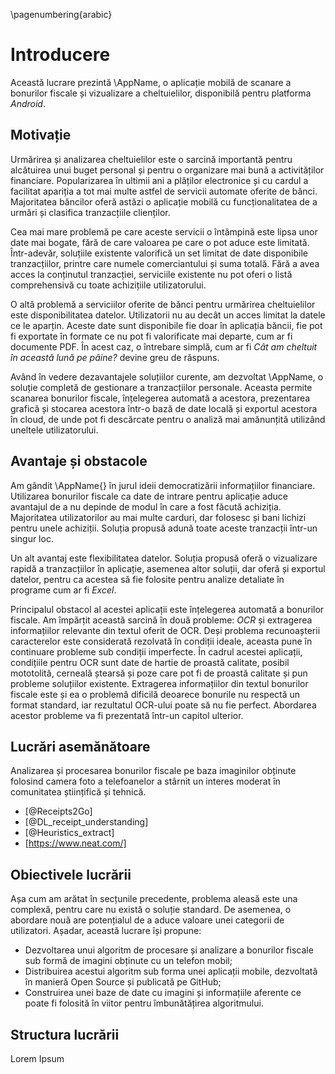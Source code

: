 \pagenumbering{arabic}

# Introducere

Această lucrare prezintă \AppName, o aplicație mobilă de scanare a bonurilor fiscale și vizualizare a cheltuielilor, disponibilă pentru platforma *Android*.

## Motivație

Urmărirea și analizarea cheltuielilor este o sarcină importantă pentru alcătuirea unui buget personal și pentru o organizare mai bună a activităților financiare. Popularizarea în ultimii ani a plăților electronice și cu cardul a facilitat apariția a tot mai multe astfel de servicii automate oferite de bănci. Majoritatea băncilor oferă astăzi o aplicație mobilă cu funcționalitatea de a urmări și clasifica tranzacțiile clienților.

Cea mai mare problemă pe care aceste servicii o întâmpină este lipsa unor date mai bogate, fără de care valoarea pe care o pot aduce este limitată. Într-adevăr, soluțiile existente valorifică un set limitat de date disponibile tranzacțiilor, printre care numele comerciantului și suma totală. Fără a avea acces la conținutul tranzacției, serviciile existente nu pot oferi o listă comprehensivă cu toate achizițiile utilizatorului.

O altă problemă a serviciilor oferite de bănci pentru urmărirea cheltuielilor este disponibilitatea datelor. Utilizatorii nu au decât un acces limitat la datele ce le aparțin. Aceste date sunt disponibile fie doar în aplicația băncii, fie pot fi exportate în formate ce nu pot fi valorificate mai departe, cum ar fi documente PDF. În acest caz, o întrebare simplă, cum ar fi *Cât am cheltuit în această lună pe pâine?* devine greu de răspuns.

Având în vedere dezavantajele soluțiilor curente, am dezvoltat \AppName, o soluție completă de gestionare a tranzacțiilor personale. Aceasta permite scanarea bonurilor fiscale, înțelegerea automată a acestora, prezentarea grafică și stocarea acestora într-o bază de date locală și exportul acestora în cloud, de unde pot fi descărcate pentru o analiză mai amănunțită utilizând uneltele utilizatorului.

## Avantaje și obstacole

Am gândit \AppName{} în jurul ideii democratizării informațiilor financiare. Utilizarea bonurilor fiscale ca date de intrare pentru aplicație aduce avantajul de a nu depinde de modul în care a fost făcută achiziția. Majoritatea utilizatorilor au mai multe carduri, dar folosesc și bani lichizi pentru unele achiziții. Soluția propusă adună toate aceste tranzacții într-un singur loc.

Un alt avantaj este flexibilitatea datelor. Soluția propusă oferă o vizualizare rapidă a tranzacțiilor în aplicație, asemenea altor soluții, dar oferă și exportul datelor, pentru ca acestea să fie folosite pentru analize detaliate în programe cum ar fi *Excel*.

Principalul obstacol al acestei aplicații este înțelegerea automată a bonurilor fiscale. Am împărțit această sarcină în două probleme: *OCR* și extragerea informațiilor relevante din textul oferit de OCR. Deși problema recunoașterii caracterelor este considerată rezolvată în condiții ideale, aceasta pune în continuare probleme sub condiții imperfecte. În cadrul acestei aplicații, condițiile pentru OCR sunt date de hartie de proastă calitate, posibil mototolită, cerneală ștearsă și poze care pot fi de proastă calitate și pun probleme soluțiilor existente. Extragerea informațiilor din textul bonurilor fiscale este și ea o problemă dificilă deoarece bonurile nu respectă un format standard, iar rezultatul OCR-ului poate să nu fie perfect. Abordarea acestor probleme va fi prezentată într-un capitol ulterior.

## Lucrări asemănătoare

Analizarea și procesarea bonurilor fiscale pe baza imaginilor obținute folosind camera foto a telefoanelor a stârnit un interes moderat în comunitatea științifică și tehnică.

* [@Receipts2Go]
* [@DL_receipt_understanding]
* [@Heuristics_extract]
* [https://www.neat.com/]

## Obiectivele lucrării

Așa cum am arătat în secțunile precedente, problema aleasă este una complexă, pentru care nu există o soluție standard. De asemenea, o abordare nouă are potențialul de a aduce valoare unei categorii de utilizatori. Așadar, această lucrare își propune:

* Dezvoltarea unui algoritm de procesare și analizare a bonurilor fiscale sub formă de imagini obținute cu un telefon mobil;
* Distribuirea acestui algoritm sub forma unei aplicații mobile, dezvoltată în manieră Open Source și publicată pe GitHub;
* Construirea unei baze de date cu imagini și informațiile aferente ce poate fi folosită în viitor pentru îmbunătățirea algoritmului.

## Structura lucrării

Lorem Ipsum
